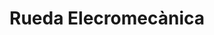 ---
title: "Rueda Elecromecànica"
url: /almacelles/rueda-elecromecanica/
shop: reparación de automóviles
---
